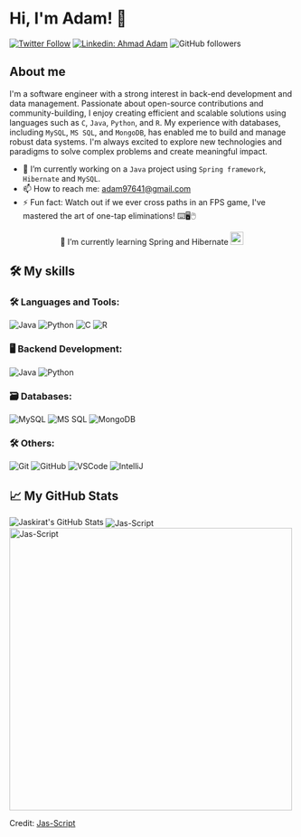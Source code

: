 # Hi, I'm Adam! 👋

[![Twitter Follow](https://img.shields.io/twitter/follow/adamkeidz?style=social)](https://twitter.com/adamkeidz)
[![Linkedin: Ahmad Adam](https://img.shields.io/badge/-Adam-blue?style=flat-square&logo=Linkedin&logoColor=white&link=https://www.linkedin.com/in/adam-keidz/)](https://www.linkedin.com/in/ahmad-a-8bb2b1120/)
![GitHub followers](https://img.shields.io/github/followers/adamkeidz?label=Follow&style=social)

## About me 

I'm a software engineer with a strong interest in back-end development and data management. Passionate about open-source contributions and community-building, I enjoy creating efficient and scalable solutions using languages such as `C`, `Java`, `Python`, and `R`. My experience with databases, including `MySQL`, `MS SQL`, and `MongoDB`, has enabled me to build and manage robust data systems. I'm always excited to explore new technologies and paradigms to solve complex problems and create meaningful impact.


- 🔭 I’m currently working on a `Java` project using `Spring framework`, `Hibernate` and `MySQL`.
- 📫 How to reach me: adam97641@gmail.com
- ⚡ Fun fact: Watch out if we ever cross paths in an FPS game, I've mastered the art of one-tap eliminations! ⌨️🖥️🖱️
<p align="center">🌱 I’m currently learning Spring and Hibernate <img src="https://c.tenor.com/I6kN-6X7nhAAAAAj/loading-buffering.gif" height="23px"></p>

## 🛠️ My skills

### 🛠️ Languages and Tools:

<p>
    <img alt="Java" src="https://img.shields.io/badge/Java-%23ED8B00.svg?style=for-the-badge&logo=java&logoColor=white"/>
    <img alt="Python" src="https://img.shields.io/badge/Python-%233776AB.svg?style=for-the-badge&logo=python&logoColor=white"/>
    <img alt="C" src="https://img.shields.io/badge/c-%2300599C.svg?style=for-the-badge&logo=c&logoColor=white"/>
    <img alt="R" src="https://img.shields.io/badge/r-%23276DC3.svg?style=for-the-badge&logo=r&logoColor=white"/>
</p>


### 🖥️ Backend Development:

<p>
    <img alt="Java" src="https://img.shields.io/badge/Java-%23ED8B00.svg?style=for-the-badge&logo=java&logoColor=white"/>
    <img alt="Python" src="https://img.shields.io/badge/Python-%233776AB.svg?style=for-the-badge&logo=python&logoColor=white"/>
</p>

### 🗃️ Databases:

<p>
    <img alt="MySQL" src="https://img.shields.io/badge/MySQL-%234479A1.svg?style=for-the-badge&logo=mysql&logoColor=white"/>
    <img alt="MS SQL" src="https://img.shields.io/badge/Microsoft%20SQL%20Server-%23CC2927.svg?style=for-the-badge&logo=microsoft-sql-server&logoColor=white"/>
    <img alt="MongoDB" src="https://img.shields.io/badge/MongoDB-%2347A248.svg?style=for-the-badge&logo=mongodb&logoColor=white"/>
</p>

### 🛠️ Others:

<p>
    <img alt="Git" src="https://img.shields.io/badge/Git-%23F05032.svg?style=for-the-badge&logo=git&logoColor=white"/>
    <img alt="GitHub" src="https://img.shields.io/badge/GitHub-%23121011.svg?style=for-the-badge&logo=github&logoColor=white"/>
    <img alt="VSCode" src="https://img.shields.io/badge/Visual%20Studio%20Code-%23007ACC.svg?style=for-the-badge&logo=visual-studio-code&logoColor=white"/>
    <img alt="IntelliJ" src="https://img.shields.io/badge/IntelliJ%20IDEA-%23000000.svg?style=for-the-badge&logo=intellij-idea&logoColor=white"/>
</p>

## 📈 My GitHub Stats

<img src="https://github-readme-stats.vercel.app/api?username=adamkeidz&show_icons=true&hide_border=true&count_private=true&theme=shades-of-purple&icon_color=fad000" alt="Jaskirat's GitHub Stats">
<img align="center" src="https://github-readme-streak-stats.herokuapp.com/?user=adamkeidz&count_private=true&theme=radical" alt="Jas-Script" />
<img align="center" width=500 src="https://github-readme-stats.vercel.app/api/top-langs/?username=adamkeidz&count_private=true&theme=radical" alt="Jas-Script" />

Credit: [Jas-Script](https://github.com/Jas-Script)
